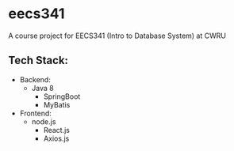 # eecs341
A course project for EECS341 (Intro to Database System) at CWRU

## Tech Stack:

- Backend:
  - Java 8
    - SpringBoot
    - MyBatis
- Frontend:
  - node.js
    - React.js
    - Axios.js